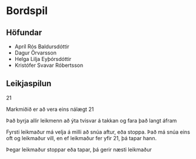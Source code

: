 # Bordspil
## Höfundar
* Apríl Rós Baldursdóttir
* Dagur Örvarsson
* Helga Lilja Eyþórsdóttir
* Kristófer Svavar Róbertsson

## Leikjaspilun
21

Markmiðið er að vera eins nálægt 21

Það byrja allir leikmenn að ýta tvisvar á takkan og fara það langt áfram

Fyrsti leikmaður má velja á milli að snúa aftur, eða stoppa. Það má snúa eins oft og leikmaður vill, en ef leikmaður fer yfir 21, þá tapar hann.

Þegar leikmaður stoppar eða tapar, þá gerir næsti leikmaður
